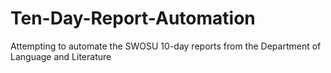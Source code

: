 # Ten-Day-Report-Automation
Attempting to automate the SWOSU 10-day reports from the Department of Language and Literature
